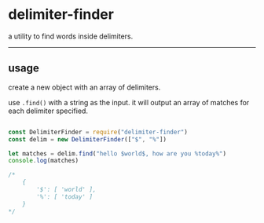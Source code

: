 # delimiter-finder
a utility to find words inside delimiters.

---

## usage
create a new object with an array of delimiters.

use `.find()` with a string as the input.  it will output an array of matches for each delimiter specified.

```javascript

const DelimiterFinder = require("delimiter-finder")
const delim = new DelimiterFinder(["$", "%"])

let matches = delim.find("hello $world$, how are you %today%")
console.log(matches)

/*
	{ 
		'$': [ 'world' ], 
		'%': [ 'today' ] 
	}
*/

````
